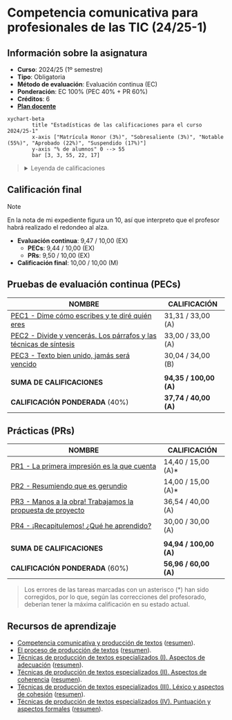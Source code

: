 # Competencia comunicativa para profesionales de las TIC (24/25-1)

## Información sobre la asignatura

- **Curso**: 2024/25 (1º semestre)
- **Tipo**: Obligatoria
- **Método de evaluación**: Evaluación continua (EC)
- **Ponderación**: EC 100% (PEC 40% + PR 60%)
- **Créditos**: 6
- [**Plan docente**](https://cv.uoc.edu/tren/trenacc/web/GAT_EXP.PLANDOCENTE?any_academico=20241&cod_asignatura=75.563&idioma=CAS&pagina=PD_PREV_PORTAL)

```mermaid
xychart-beta
		title "Estadísticas de las calificaciones para el curso 2024/25-1"
		x-axis ["Matrícula Honor (3%)", "Sobresaliente (3%)", "Notable (55%)", "Aprobado (22%)", "Suspendido (17%)"]
		y-axis "% de alumnos" 0 --> 55
		bar [3, 3, 55, 22, 17]
```

><details>
>	<summary>Leyenda de calificaciones</summary>
>
>	- Matrícula de Honor (M): 9 a 10
>	- Sobresaliente (EX): 9 a 10
>	- Notable (NO): 7 a 8,99
>	- Aprobado (A): 5 a 6,99
>	- Suspendido (SU): 0 a 4,99
></details>

## Calificación final

>[!NOTE]
>En la nota de mi expediente figura un 10, así que interpreto que el profesor habrá realizado el redondeo al alza.

- **Evaluación continua**: 9,47 / 10,00 (EX)
	- **PECs**: 9,44 / 10,00 (EX)
	- **PRs**: 9,50 / 10,00 (EX)
- **Calificación final**: 10,00 / 10,00 (M)

## Pruebas de evaluación continua (PECs)

| NOMBRE                                                                  | CALIFICACIÓN       |
|-------------------------------------------------------------------------|--------------------|
| [PEC1 - Dime cómo escribes y te diré quién eres](pec1)                    | 31,31 / 33,00 (A)  |
| [PEC2 - Divide y vencerás. Los párrafos y las técnicas de síntesis](pec2) | 33,00 / 33,00 (A)  |
| [PEC3 - Texto bien unido, jamás será vencido](pec3)                       | 30,04 / 34,00 (B)  |
|                                                                         |                    |
| **SUMA DE CALIFICACIONES**                                              | **94,35 / 100,00 (A)** |
| **CALIFICACIÓN PONDERADA** (40%)                                        | **37,74 / 40,00 (A)**  |

## Prácticas (PRs)

| NOMBRE                                                            | CALIFICACIÓN           |
|-------------------------------------------------------------------|------------------------|
| [PR1 - La primera impresión es la que cuenta](pr1)                | 14,40 / 15,00 (A)*     |
| [PR2 - Resumiendo que es gerundio](pr2)                           | 14,00 / 15,00 (A)*     |
| [PR3 - Manos a la obra! Trabajamos la propuesta de proyecto](pr3) | 36,54 / 40,00 (A)      |
| [PR4 - ¡Recapitulemos! ¿Qué he aprendido?](pr4)                   | 30,00 / 30,00 (A)      |
|                                                                   |                        |
| **SUMA DE CALIFICACIONES**                                        | **94,94 / 100,00 (A)** |
| **CALIFICACIÓN PONDERADA** (60%)                                  | **56,96 / 60,00 (A)**  |

>Los errores de las tareas marcadas con un asterisco (*) han sido corregidos, por lo que, según las correcciones del profesorado, deberían tener la máxima calificación en su estado actual.

## Recursos de aprendizaje

- [Competencia comunicativa y producción de textos](https://materials.campus.uoc.edu/daisy/Materials/PID_00274805/pdf/PID_00274805.pdf) ([resumen](./recursos/competencia_comunicativa_y_produccion_de_textos_resumen.md)).
- [El proceso de producción de textos](https://materials.campus.uoc.edu/daisy/Materials/PID_00279144/pdf/PID_00279144.pdf) ([resumen](./recursos/el_proceso_de_produccion_de_textos_resumen.md)).
- [Técnicas de producción de textos especializados (I). Aspectos de adecuación](https://materials.campus.uoc.edu/daisy/Materials/PID_00274803/pdf/PID_00274803.pdf) ([resumen](./recursos/tecnicas_i_aspectos_de_adecuacion_resumen.md)).
- [Técnicas de producción de textos especializados (II). Aspectos de coherencia](https://materials.campus.uoc.edu/daisy/Materials/PID_00274801/pdf/PID_00274801.pdf) ([resumen](./recursos/tecnicas_ii_aspectos_de_coherencia_resumen.md)).
- [Técnicas de producción de textos especializados (III). Léxico y aspectos de cohesión](https://materials.campus.uoc.edu/daisy/Materials/PID_00274804/pdf/PID_00274804.pdf) ([resumen](./recursos/tecnicas_iii_lexico_y_aspectos_de_cohesion_resumen.md)).
- [Técnicas de producción de textos especializados (IV). Puntuación y aspectos formales](https://materials.campus.uoc.edu/daisy/Materials/PID_00274802/pdf/PID_00274802.pdf) ([resumen](./recursos/tecnicas_iv_puntuacion_y_aspectos_formales_resumen.md)).